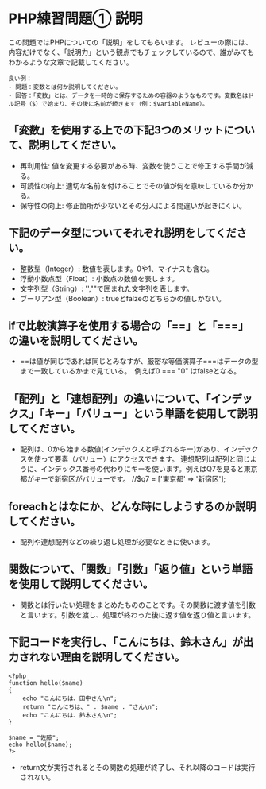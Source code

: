 # PHP練習問題① 説明
この問題ではPHPについての「説明」をしてもらいます。
レビューの際には、内容だけでなく、「説明力」という観点でもチェックしているので、誰がみてもわかるような文章で記載してください。

```
良い例：
- 問題：変数とは何か説明してください。
- 回答：「変数」とは、データを一時的に保存するための容器のようなものです。変数名はドル記号（$）で始まり、その後に名前が続きます（例：$variableName）。
```

## 「変数」を使用する上での下記3つのメリットについて、説明してください。
- 再利用性: 値を変更する必要がある時、変数を使うことで修正する手間が減る。
- 可読性の向上: 適切な名前を付けることでその値が何を意味しているか分かる。
- 保守性の向上: 修正箇所が少ないとその分人による間違いが起きにくい。

## 下記のデータ型についてそれぞれ説明をしてください。
- 整数型（Integer）: 数値を表します。0や1、マイナスも含む。
- 浮動小数点型（Float）: 小数点の数値を表します。
- 文字列型（String）: '',""で囲まれた文字列を表します。
- ブーリアン型（Boolean）: trueとfalzeのどちらかの値しかない。

## ifで比較演算子を使用する場合の「==」と「===」の違いを説明してください。
- ==は値が同じであれば同じとみなすが、厳密な等価演算子===はデータの型まで一致しているかまで見ている。　例えば0 === "0" はfalseとなる。

## 「配列」と「連想配列」の違いについて、「インデックス」「キー」「バリュー」という単語を使用して説明してください。
- 配列は、0から始まる数値(インデックスと呼ばれるキー)があり、インデックスを使って要素（バリュー）にアクセスできます。
連想配列は配列と同じように、インデックス番号の代わりにキーを使います。例えばQ7を見ると東京都がキーで新宿区がバリューです。
//$q7 = ['東京都' => '新宿区'];

## foreachとはなにか、どんな時にしようするのか説明してください。
- 配列や連想配列などの繰り返し処理が必要なときに使います。

## 関数について、「関数」「引数」「返り値」という単語を使用して説明してください。
- 関数とは行いたい処理をまとめたもののことです。その関数に渡す値を引数と言います。引数を渡し、処理が終わった後に返す値を返り値と言います。

## 下記コードを実行し、「こんにちは、鈴木さん」が出力されない理由を説明してください。
```
<?php
function hello($name)
{
    echo "こんにちは、田中さん\n";
    return "こんにちは、" . $name . "さん\n";
    echo "こんにちは、鈴木さん\n";
}

$name = "佐藤";
echo hello($name);
?>
```
- return文が実行されるとその関数の処理が終了し、それ以降のコードは実行されない。